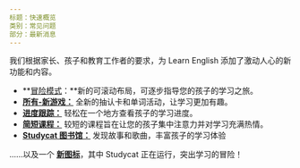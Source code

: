 ```yaml
---
标题：快速概览
类别：常见问题
部分：最新消息
---
```

我们根据家长、孩子和教育工作者的要求，为 Learn English 添加了激动人心的新功能和内容。

* **[冒险模式](https://help.Studycat.com/hc/en-us/articles/40395054430233)：**新的可滚动布局，可逐步指导您的孩子的学习之旅。
* [**所有\-新游戏：**](https://help.Studycat.com/hc/en-us/articles/40396868059161) 全新的抽认卡和单词活动，让学习更加有趣。
* [**进度跟踪：**](https://help.Studycat.com/hc/en-us/articles/40392093954585) 轻松在一个地方查看孩子的学习进度。
* [**简短课程：**](https://help.Studycat.com/hc/en-us/articles/40395054430233) 较短的课程旨在让您的孩子集中注意力并对学习充满热情。
* [**Studycat 图书馆：**](https://help.Studycat.com/hc/en-us/articles/40392018677401) 发现故事和歌曲，丰富孩子的学习体验

......以及一个 [**新图标**](https://help.Studycat.com/hc/en-us/articles/40378210072217)，其中 Studycat 正在运行，突出学习的冒险！